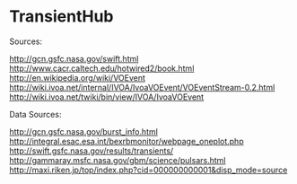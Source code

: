 # TransientHub

Sources:

http://gcn.gsfc.nasa.gov/swift.html
http://www.cacr.caltech.edu/hotwired2/book.html
http://en.wikipedia.org/wiki/VOEvent
http://wiki.ivoa.net/internal/IVOA/IvoaVOEvent/VOEventStream-0.2.html
http://wiki.ivoa.net/twiki/bin/view/IVOA/IvoaVOEvent

Data Sources:

http://gcn.gsfc.nasa.gov/burst_info.html
http://integral.esac.esa.int/bexrbmonitor/webpage_oneplot.php
http://swift.gsfc.nasa.gov/results/transients/
http://gammaray.msfc.nasa.gov/gbm/science/pulsars.html
http://maxi.riken.jp/top/index.php?cid=000000000001&disp_mode=source
